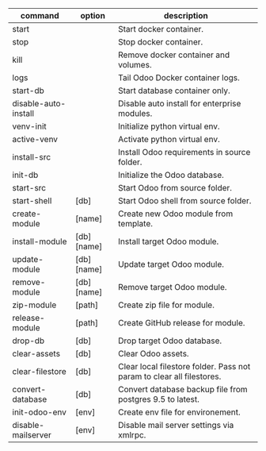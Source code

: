 command|option|description
-|-|-
start| |Start docker container.
stop| |Stop docker container.
kill| |Remove docker container and volumes.
logs| |Tail Odoo Docker container logs.
start-db| |Start database container only.
disable-auto-install| |Disable auto install for enterprise modules.
venv-init| |Initialize python virtual env.
active-venv| |Activate python virtual env.
install-src| |Install Odoo requirements in source folder.
init-db| |Initialize the Odoo database.
start-src| |Start Odoo from source folder.
start-shell|[db]|Start Odoo shell from source folder.
create-module|[name]|Create new Odoo module from template.
install-module|[db] [name]|Install target Odoo module.
update-module|[db] [name]|Update target Odoo module.
remove-module|[db] [name]|Remove target Odoo module.
zip-module|[path]|Create zip file for module.
release-module|[path]|Create GitHub release for module.
drop-db|[db]|Drop target Odoo database.
clear-assets|[db]|Clear Odoo assets.
clear-filestore|[db]|Clear local filestore folder. Pass not param to clear all filestores.
convert-database|[db]|Convert database backup file from postgres 9.5 to latest.
init-odoo-env|[env]|Create env file for environement.
disable-mailserver|[env]|Disable mail server settings via xmlrpc.
